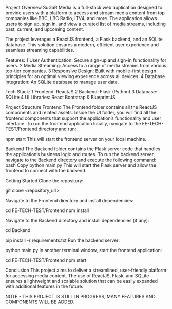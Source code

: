 Project Overview
SuGaR Media is a full-stack web application designed to provide users with a platform to access and stream media content from top companies like BBC, LBC Radio, ITV4, and more. The application allows users to sign up, sign in, and view a curated list of media streams, including past, current, and upcoming content.

The project leverages a ReactJS frontend, a Flask backend, and an SQLite database. This solution ensures a modern, efficient user experience and seamless streaming capabilities.

Features:
1 User Authentication: Secure sign-up and sign-in functionality for users.
2 Media Streaming: Access to a range of media streams from various top-tier companies.
3 Responsive Design: Built with mobile-first design principles for an optimal viewing experience across all devices.
4 Database Integration: An SQLite database to manage user data.

Tech Stack:
1 Frontend: ReactJS
2 Backend: Flask (Python)
3 Database: SQLite
4 UI Libraries: React Bootstrap & BlueprintJS 

Project Structure
Frontend
The Frontend folder contains all the ReactJS components and related assets.
Inside the UI folder, you will find all the frontend components that support the application’s functionality and user interface.
To run the frontend application locally, navigate to the FE-TECH-TEST/Frontend directory and run:

npm start
This will start the frontend server on your local machine.

Backend
The Backend folder contains the Flask server code that handles the application’s business logic and routes.
To run the backend server, navigate to the Backend directory and execute the following command:
bash
Copy
python main.py
This will start the Flask server and allow the frontend to connect with the backend.

Getting Started
Clone the repository:

git clone <repository_url>

Navigate to the Frontend directory and install dependencies:

cd FE-TECH-TEST/Frontend
npm install

Navigate to the Backend directory and install dependencies (if any):

cd Backend

pip install -r requirements.txt
Run the backend server:

python main.py
In another terminal window, start the frontend application:

cd FE-TECH-TEST/Frontend
npm start

Conclusion
This project aims to deliver a streamlined, user-friendly platform for accessing media content. The use of ReactJS, Flask, and SQLite ensures a lightweight and scalable solution that can be easily expanded with additional features in the future.

NOTE - THIS PROJECT IS STILL IN PROGRESS, MANY FEATURES AND COMPONENTS WILL BE ADDED.
